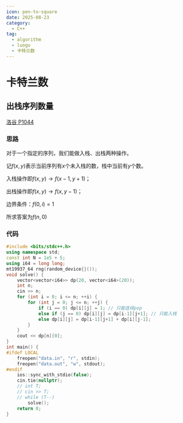 ```yaml
---
icon: pen-to-square
date: 2025-08-23
category:
  - C++
tag:
  - algorithm
  - luogu
  - 卡特兰数
---
```


# 卡特兰数

## 出栈序列数量

[洛谷 P1044](https://www.luogu.com.cn/problem/P1044)

### 思路

对于一个指定的序列，我们能做入栈、出栈两种操作。

记$f(x,y)$表示当前序列有$x$个未入栈的数，栈中当前有$y$个数。

入栈操作即$f(x,y) \rightarrow f(x-1, y+1)$；

出栈操作即$f(x,y) \rightarrow f(x, y-1)$；

边界条件：$f(0, i) = 1$

所求答案为$f(n,0)$

### 代码

```cpp
#include <bits/stdc++.h>
using namespace std;
const int N = 1e5 + 5;
using i64 = long long;
mt19937_64 rng(random_device{}());
void solve() {
    vector<vector<i64>> dp(20, vector<i64>(20));
    int n;
    cin >> n;
    for (int i = 0; i <= n; ++i) {
        for (int j = 0; j <= n; ++j) {
            if (i == 0) dp[i][j] = 1; // 只能连续pop
            else if (j == 0) dp[i][j] = dp[i-1][j+1]; // 只能入栈
            else dp[i][j] = dp[i-1][j+1] + dp[i][j-1];
        }
    }
    cout << dp[n][0];
}
int main() {
#ifdef LOCAL
    freopen("data.in", "r", stdin);
    freopen("data.out", "w", stdout);
#endif
    ios::sync_with_stdio(false);
    cin.tie(nullptr);
    // int T;
    // cin >> T;
    // while (T--) 
        solve();
    return 0;
}
```